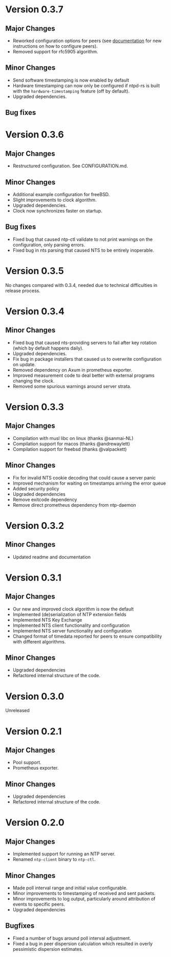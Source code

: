 Version 0.3.7
======

Major Changes
-----
- Reworked configuration options for peers (see [documentation](CONFIGURATION.md) for new instructions on how to configure peers).
- Removed support for rfc5905 algorithm.

Minor Changes
-----
- Send software timestamping is now enabled by default
- Hardware timestamping can now only be configured if ntpd-rs is built with the `hardware-timestamping` feature (off by default).
- Upgraded dependencies.

Bug fixes
-----

Version 0.3.6
======

Major Changes
-----
- Restructured configuration. See CONFIGURATION.md.

Minor Changes
-----
- Additional example configuration for freeBSD.
- Slight improvements to clock algorithm.
- Upgraded dependencies.
- Clock now synchronizes faster on startup.

Bug fixes
-----
- Fixed bug that caused ntp-ctl validate to not print warnings on the configuration, only parsing errors.
- Fixed bug in nts parsing that caused NTS to be entirely inoperable.

Version 0.3.5
======

No changes compared with 0.3.4, needed due to technical difficulties in release process.

Version 0.3.4
======

Minor Changes
-----
- Fixed bug that caused nts-providing servers to fail after key rotation (which by default happens daily).
- Upgraded dependencies.
- Fix bug in package installers that caused us to overwrite configuration on update.
- Removed dependency on Axum in prometheus exporter.
- Improved measurement code to deal better with external programs changing the clock.
- Removed some spurious warnings around server strata.

Version 0.3.3
======

Major Changes
-----
- Compilation with musl libc on linux (thanks @sanmai-NL)
- Compilation support for macos (thanks @andrewaylett)
- Compilation support for freebsd (thanks @valpackett)

Minor Changes
------
- Fix for invalid NTS cookie decoding that could cause a server panic
- Improved mechanism for waiting on timestamps arriving the error queue
- Added security policy
- Upgraded dependencies
- Remove exitcode dependency
- Remove direct prometheus dependency from ntp-daemon

Version 0.3.2
======

Minor Changes
------
- Updated readme and documentation

Version 0.3.1
======

Major Changes
-----
- Our new and improved clock algorithm is now the default
- Implemented (de)serialization of NTP extension fields
- Implemented NTS Key Exchange
- Implemented NTS client functionality and configuration
- Implemented NTS server functionality and configuration
- Changed format of timedata reported for peers to ensure compatibility with different algorithms.

Minor Changes
-----
- Upgraded dependencies
- Refactored internal structure of the code.

Version 0.3.0
======
Unreleased

Version 0.2.1
======

Major Changes
-----
- Pool support.
- Prometheus exporter.

Minor Changes
-----
- Upgraded dependencies
- Refactored internal structure of the code.

Version 0.2.0
======

Major Changes
-----
- Implemented support for running an NTP server.
- Renamed `ntp-client` binary to `ntp-ctl`.

Minor Changes
-----
- Made poll interval range and initial value configurable.
- Minor improvements to timestamping of received and sent packets.
- Minor improvements to log output, particularly around attribution of events to specific peers.
- Upgraded dependencies

Bugfixes
-----
- Fixed a number of bugs around poll interval adjustment.
- Fixed a bug in peer dispersion calculation which resulted in overly pessimistic dispersion estimates.
